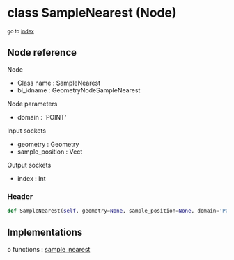 # class SampleNearest (Node)

<sub>go to [index](/docs/index.md)</sub>

## Node reference

Node
 - Class name : SampleNearest
 - bl_idname : GeometryNodeSampleNearest

Node parameters
 - domain : 'POINT'

Input sockets
 - geometry : Geometry
 - sample_position : Vect

Output sockets
 - index : Int

### Header

``` python
def SampleNearest(self, geometry=None, sample_position=None, domain='POINT', node_label=None, node_color=None):
```

## Implementations

o functions : [sample_nearest](/docs/GeoNodes_classes/GLOBAL.md#sample_nearest)

